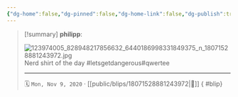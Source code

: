 ```yaml
---
{"dg-home":false,"dg-pinned":false,"dg-home-link":false,"dg-publish":true,"type":"blip","disabled rules":["yaml-title","yaml-title-alias","file-name-heading"],"title":"philipp on instagram @ 2020-11-09","created-date":"2020-11-09T07:42:00","updated-date":"2025-05-02T17:43:08","dg-path":"blips/18071528881243972.md","permalink":"/blips/18071528881243972/","dgPassFrontmatter":true,"created":"2020-11-09T07:42:00","updated":"2025-05-02T17:43:08"}
---
```


> [!summary] **philipp**:
>
> ![123974005_828948217856632_6440186998331849375_n_18071528881243972.jpg](/img/user/attachments/123974005_828948217856632_6440186998331849375_n_18071528881243972.jpg)
> Nerd shirt of the day #letsgetdangerous#qwertee
> - - -
>
> 🗓️ `Mon, Nov 9, 2020` · [[public/blips/18071528881243972\|🔗]]
{ #blip}

